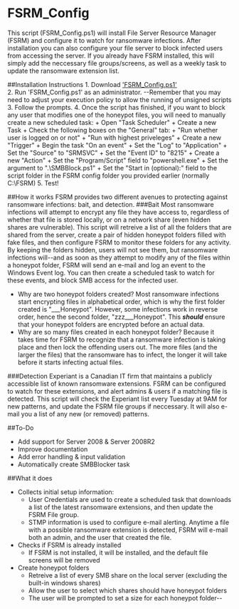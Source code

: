 # FSRM_Config

This script (FSRM_Config.ps1) will install File Server Resource Manager (FSRM) and configure it to watch for ransomware infections. After installation you can also configure your file server to block infected users from accessing the server. 
If you already have FSRM installed, this will simply add the neccessary file groups/screens, as well as a weekly task to update the ransomware extension list. 

##Installation Instructions
    1. Download ['FSRM_Config.ps1'](https://github.com/areynolds77/FSRM_Config/blob/master/FSRM_Config.ps1)  
    2. Run 'FSRM_Config.ps1' as an administrator.
        --Remember that you may need to adjust your execution policy to allow the running of unsigned scripts
    3. Follow the prompts.
    4. Once the script has finished, if you want to block any user that modifies one of the honeypot files, you will need to manually create a new scheduled task:
        + Open "Task Scheduler"
        + Create a new Task
        + Check the following boxes on the "General" tab:
            + "Run whether user is logged on or not"
            + "Run with highest priveleges"
        + Create a new "Trigger"
            + Begin the task "On an event"
            + Set the "Log" to "Application"
            + Set the "Source" to "SRMSVC"
            + Set the "Event ID" to "8215"
        + Create a new "Action"
            + Set the "Program/Script" field to "powershell.exe"
            + Set the argument to ".\SMBBlock.ps1"
            + Set the "Start in (optional):" field to the script folder in the FSRM config folder you provided earlier (normally C:\FSRM\)
    5. Test!


##How it works
FSRM provides two different avenues to protecting against ransomware infections: bait, and detection. 
###Bait
Most ransomware infections will attempt to encrypt any file they have access to, regardless of whether that file is stored locally, or on a network share (even hidden shares are vulnerable).
This script will retreive a list of all the folders that are shared from the server, create a pair of hidden honeypot folders filled with fake files, and then configure FSRM to monitor these folders for any activity. 
By keeping the folders hidden, users will not see them, but ransomware infections will--and as soon as they attempt to modify any of the files within a honeypot folder, FSRM will send an e-mail and log an event to the Windows Event log. 
You can then create a scheduled task to watch for these events, and block SMB access for the infected user.

* Why are two honeypot folders created? 
    Most ransomware infections start encrypting files in alphabetical order, which is why the first folder created is "___Honeypot". However, some infections work in reverse order, hence the second folder, "zzz___Honeypot". 
    This ***should*** ensure that your honeypot folders are encrypted before an actual data.
* Why are so many files created in each honeypot folder? 
    Because it takes time for FSRM to recognize that a ransomware infection is taking place and then lock the offending users out. The more files (and the larger the files) that the ransomware has to infect, the longer it will take before it starts infecting actual files.

###Detection
Experiant is a Canadian IT firm that maintains a publicly accessible list of known ransomware extensions. FSRM can be configured to watch for these extensions, and alert admins & users if a matching file is detected. 
This script will check the Experiant list every Tuesday at 9AM for new patterns, and update the FSRM file groups if neccessary. It will also e-mail you a list of any new (or removed) patterns. 

##To-Do
* Add support for Server 2008 & Server 2008R2
* Improve documentation
* Add error handling & input validation
* Automatically create SMBBlocker task

##What it does
* Collects initial setup information:
    * User Credentials are used to create a scheduled task that downloads a list of  the latest ransomware extensions, and then update the FSRM File group.
    * STMP information is used to configure e-mail alerting. Anytime a file with a possible ransomware extension is detected, FSRM will e-mail both an admin, and the user that created the file. 
* Checks if FSRM is already installed
     * If FSRM is not installed, it will be installed, and the default file screens will be removed
* Create honeypot folders
    * Retreive a list of every SMB share on the local server (excluding the built-in windows shares)
    * Allow the user to select which shares should have honeypot folders
    * The user will be prompted to set a size for each honeypot folder--


        

